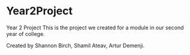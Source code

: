 # Year2Project
Year 2 Project
This is the project we created for a module in our second year of college.

Created by
Shannon Birch,
Shamil Ateav,
Artur Demenji.
